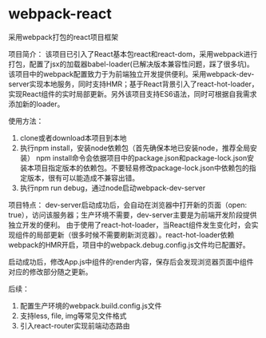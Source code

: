 # webpack-react
采用webpack打包的react项目框架

项目简介：
该项目已引入了React基本包react和react-dom，采用webpack进行打包，配置了jsx的加载器babel-loader(已解决版本兼容性问题，踩了很多坑)。该项目中的webpack配置致力于为前端独立开发提供便利。采用webpack-dev-server实现本地服务，同时支持HMR；基于React背景引入了react-hot-loader，实现React组件的实时局部更新。另外该项目支持ES6语法，同时可根据自我需求添加新的loader。

使用方法：
1. clone或者download本项目到本地
2. 执行npm install，安装node依赖包（首先确保本地已安装node，推荐全局安装）
npm install命令会依据项目中的package.json和package-lock.json安装本项目指定版本的依赖包。不要轻易修改package-lock.json中依赖包的指定版本，很有可以能造成不兼容出错。
3. 执行npm run debug，通过node启动webpack-dev-server

项目特点：
dev-server启动成功后，会自动在浏览器中打开新的页面（open: true），访问该服务器；生产环境不需要，dev-server主要是为前端开发阶段提供独立开发的便利。
由于使用了react-hot-loader，当React组件发生变化时，会实现组件的局部更新（很多时候不需要刷新浏览器）。react-hot-loader依赖webpack的HMR开启，项目中的webpack.debug.config.js文件均已配置好。

启动成功后，修改App.js中组件的render内容，保存后会发现浏览器页面中组件对应的修改部分随之更新。

后续：
1. 配置生产环境的webpack.build.config.js文件
2. 支持less, file, img等常见文件格式
3. 引入react-router实现前端动态路由